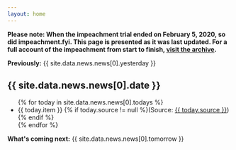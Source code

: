 ```yaml
---
layout: home
---
```

<p class="alert"><b>Please note: When the impeachment trial ended on February 5, 2020, so did impeachment.fyi. This page is presented as it was last updated. For a full account of the impeachment from start to finish, <a href="/archive">visit the archive</a>.</b></p> 
<p class="intro"><b>Previously:</b> {{ site.data.news.news[0].yesterday }}</p>
<h2 class="today"><time class="timeago" datetime="{{ site.data.news.news[0].date }}">{{ site.data.news.news[0].date }}</time></h2>
<ul class="today">
{% for today in site.data.news.news[0].todays %}
 <li>{{ today.item }} <span class="small">{% if today.source != null %}(Source: <a href="{{ today.url }}">{{ today.source }}</a>){% endif %}</span></li>
{% endfor %}
  </ul>

<p class="outtro"><b>What's coming next:</b> {{ site.data.news.news[0].tomorrow }}</p>




